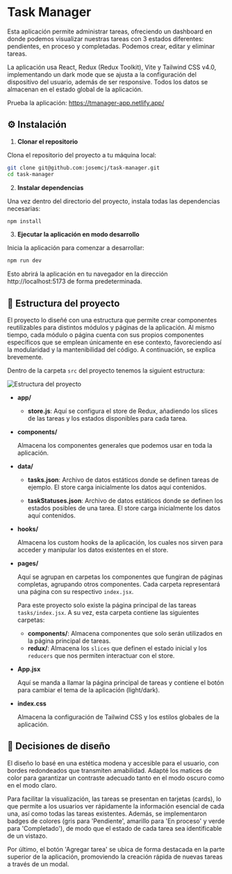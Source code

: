 # Task Manager

Esta aplicación permite administrar tareas, ofreciendo un dashboard en donde podemos visualizar nuestras tareas con 3 estados diferentes: pendientes, en proceso y completadas. Podemos crear, editar y eliminar tareas.

La aplicación usa React, Redux (Redux Toolkit), Vite y Tailwind CSS v4.0, implementando un dark mode que se ajusta a la configuración del dispositivo del usuario, además de ser responsive. Todos los datos se almacenan en el estado global de la aplicación.

Prueba la aplicación: https://tmanager-app.netlify.app/

## ⚙️ Instalación

1. **Clonar el repositorio**

Clona el repositorio del proyecto a tu máquina local:

```bash
git clone git@github.com:josemcj/task-manager.git
cd task-manager
```

2. **Instalar dependencias**

Una vez dentro del directorio del proyecto, instala todas las dependencias necesarias:

```bash
npm install
```

3. **Ejecutar la aplicación en modo desarrollo**

Inicia la aplicación para comenzar a desarrollar:

```bash
npm run dev
```

Esto abrirá la aplicación en tu navegador en la dirección http://localhost:5173 de forma predeterminada.

## 📂 Estructura del proyecto

El proyecto lo diseñé con una estructura que permite crear componentes reutilizables para distintos módulos y páginas de la aplicación. Al mismo tiempo, cada módulo o página cuenta con sus propios componentes específicos que se emplean únicamente en ese contexto, favoreciendo así la modularidad y la mantenibilidad del código. A continuación, se explica brevemente.

Dentro de la carpeta `src` del proyecto tenemos la siguient estructura:

![Estructura del proyecto](https://github.com/user-attachments/assets/5762ff7e-e1da-4a59-8903-6e9fd85d3aed)

- **app/**

  - **store.js**: Aquí se configura el store de Redux, añadiendo los slices de las tareas y los estados disponibles para cada tarea.

- **components/**

  Almacena los componentes generales que podemos usar en toda la aplicación.

- **data/**

  - **tasks.json**: Archivo de datos estáticos donde se definen tareas de ejemplo. El store carga inicialmente los datos aquí contenidos.

  - **taskStatuses.json**: Archivo de datos estáticos donde se definen los estados posibles de una tarea. El store carga inicialmente los datos aquí contenidos.

- **hooks/**

  Almacena los custom hooks de la aplicación, los cuales nos sirven para acceder y manipular los datos existentes en el store.

- **pages/**

  Aquí se agrupan en carpetas los componentes que fungiran de páginas completas, agrupando otros componentes. Cada carpeta representará una página con su respectivo `index.jsx`.

  Para este proyecto solo existe la página principal de las tareas `tasks/index.jsx`. A su vez, esta carpeta contiene las siguientes carpetas:

  - **components/**: Almacena componentes que solo serán utilizados en la página principal de tareas.
  - **redux/**: Almacena los `slices` que definen el estado inicial y los `reducers` que nos permiten interactuar con el store.

- **App.jsx**

  Aquí se manda a llamar la página principal de tareas y contiene el botón para cambiar el tema de la aplicación (light/dark).

- **index.css**

  Almacena la configuración de Tailwind CSS y los estilos globales de la aplicación.

## 🎨 Decisiones de diseño

El diseño lo basé en una estética modena y accesible para el usuario, con bordes redondeados que transmiten amabilidad. Adapté los matices de color para garantizar un contraste adecuado tanto en el modo oscuro como en el modo claro.

Para facilitar la visualización, las tareas se presentan en tarjetas (cards), lo que permite a los usuarios ver rápidamente la información esencial de cada una, así como todas las tareas existentes. Además, se implementaron badges de colores (gris para 'Pendiente', amarillo para 'En proceso' y verde para 'Completado'), de modo que el estado de cada tarea sea identificable de un vistazo.

Por último, el botón 'Agregar tarea' se ubica de forma destacada en la parte superior de la aplicación, promoviendo la creación rápida de nuevas tareas a través de un modal.
